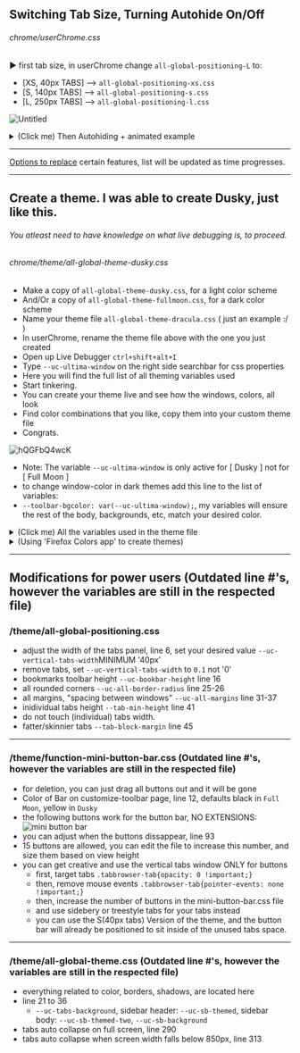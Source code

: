## Switching Tab Size, Turning Autohide On/Off
###### chrome/userChrome.css
► first tab size, in userChrome change `all-global-positioning-L` to: <br>
- [XS, 40px TABS] --> `all-global-positioning-xs.css` <br>
- [S, 140px TABS] --> `all-global-positioning-s.css` <br>
- [L, 250px TABS] --> `all-global-positioning-l.css` <br>

![Untitled](https://github.com/soulhotel/FF-CSS-ULTIMA/assets/155501797/9a75ae49-2217-4757-ba89-15d99b545a26)

<details>
  <summary>(Click me) Then Autohiding + animated example</summary>

###### changing size to L, and enabling autohide if you want that too.  
![changing settings](https://github.com/soulhotel/FF-ULTIMA/assets/155501797/8c471fac-a96a-45b6-85d2-48b4f111fd81)

###### the outcome: 250px size tabs, and they auto collapse to 40px if you add autohiding feature.
![outcome](https://github.com/soulhotel/FF-ULTIMA/assets/155501797/978d6c07-7d31-41e2-88b6-fae566fce387)

</details>

---

[Options to replace](https://github.com/soulhotel/FF-ULTIMA/blob/main/replace%20features/%23replace-replace-features.md) certain features, list will be updated as time progresses.

---

## Create a theme. I was able to create Dusky, just like this.
###### You atleast need to have knowledge on what live debugging is, to proceed.
###### chrome/theme/all-global-theme-dusky.css
- Make a copy of `all-global-theme-dusky.css`, for a light color scheme
- And/Or a copy of `all-global-theme-fullmoon.css`, for a dark color scheme
- Name your theme file `all-global-theme-dracula.css` ( just an example :/ )
- In userChrome, rename the theme file above with the one you just created
- Open up Live Debugger `ctrl+shift+alt+I`
- Type `--uc-ultima-window` on the right side searchbar for css properties
- Here you will find the full list of all theming variables used
- Start tinkering.
- You can create your theme live and see how the windows, colors, all look
- Find color combinations that you like, copy them into your custom theme file
- Congrats.

![hQGFbQ4wcK](https://github.com/soulhotel/FF-ULTIMA/assets/155501797/e95de06b-40d1-4ceb-aa42-b2afcb97d5e1)

- Note: The variable `--uc-ultima-window` is only active for [ Dusky ] not for [ Full Moon ]
- to change window-color in dark themes add this line to the list of variables:
- `--toolbar-bgcolor: var(--uc-ultima-window);`, my variables will ensure the rest of the body, backgrounds, etc, match your desired color.
<details>
  <summary>(Click me) All the variables used in the theme file</summary>

![Screenshot_2](https://github.com/soulhotel/FF-CSS-ULTIMA/assets/155501797/4e3a989c-8366-4fcc-8933-d42449c8f51c)
</details>
<details>
  <summary>(Using 'Firefox Colors app' to create themes)</summary>

###### Did this in 2 minutes, just showing that it is definitely possible.
![Screenshot_1](https://github.com/soulhotel/FF-CSS-ULTIMA/assets/155501797/50ede808-227d-4ef0-b49b-692c8cf70b64)
</details>

---

## Modifications for power users (Outdated line #'s, however the variables are still in the respected file)

### /theme/all-global-positioning.css

- adjust the width of the tabs panel, line 6, set your desired value `--uc-vertical-tabs-width`MINIMUM '40px'
- remove tabs, set `--uc-vertical-tabs-width` to `0.1` not '0'
- bookmarks toolbar height `--uc-bookbar-height` line 16
- all rounded corners `--uc-all-border-radius` line 25-26
- all margins, "spacing between windows" `--uc-all-margins` line 31-37
- inidividual tabs height `--tab-min-height` line 41
- do not touch (individual) tabs width.
- fatter/skinnier tabs `--tab-block-margin` line 45

---

### /theme/function-mini-button-bar.css (Outdated line #'s, however the variables are still in the respected file)

- for deletion, you can just drag all buttons out and it will be gone
- Color of Bar on customize-toolbar page, line 12, defaults black in `Full Moon`, yellow in `Dusky`
- the following buttons work for the button bar, NO EXTENSIONS:
![mini button bar](https://github.com/soulhotel/FF-CSS-ULTIMA/assets/155501797/c0322340-9c81-47f3-bdda-44bd520cb14a)
- you can adjust when the buttons dissappear, line 93
- 15 buttons are allowed, you can edit the file to increase this number, and size them based on view height
- you can get creative and use the vertical tabs window ONLY for buttons
  - first, target tabs `.tabbrowser-tab{opacity: 0 !important;}`
  - then, remove mouse events `.tabbrowser-tab{pointer-events: none !important;}`
  - then, increase the number of buttons in the mini-button-bar.css file
  - and use sidebery or treestyle tabs for your tabs instead
  - you can use the S(40px tabs) Version of the theme, and the button bar will already be positioned to sit inside of the unused tabs space.

---

### /theme/all-global-theme.css (Outdated line #'s, however the variables are still in the respected file)

- everything related to color, borders, shadows, are located here
- line 21 to 36
  - `--uc-tabs-background`, sidebar header: `--uc-sb-themed`, sidebar body: `--uc-sb-themed-two`, `--uc-sb-background`
- tabs auto collapse on full screen, line 290
- tabs auto collapse when screen width falls below 850px, line 313
